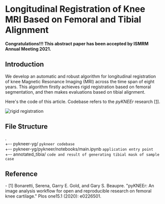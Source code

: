 # Longitudinal Registration of Knee MRI Based on Femoral and Tibial Alignment

**Congratulations!!! This abstract paper has been accepted by ISMRM Annual Meeting 2021.**

## Introduction

We develop an automatic and robust algorithm for longitudinal registration of knee Magnetic Resonance Imaging (MRI) across the time span of eight years. This algorithm firstly achieves rigid registration based on femoral segmentation, and then makes evaluations based on tibial alignment.

Here's the code of this article. Codebase refers to the *pyKNEEr* research [[1]](#refer-anchor-1).

![rigid registration](https://user-images.githubusercontent.com/42173433/112028657-5f38f400-8b73-11eb-9104-a7680bd02e52.png)

## File Structure

.  
+-- pykneer-yg/ `pykneer codebase`  
+-- pykneer-yg/pykneer/notebooks/main.ipynb `application entry point`  
+-- annotated_tibia/ `code and result of generating tibial mask of sample case`  

## Reference
<div id="refer-anchor-1"></div>
- [1] Bonaretti, Serena, Garry E. Gold, and Gary S. Beaupre. "pyKNEEr: An image analysis workflow for open and reproducible research on femoral knee cartilage." Plos one15.1 (2020): e0226501.
